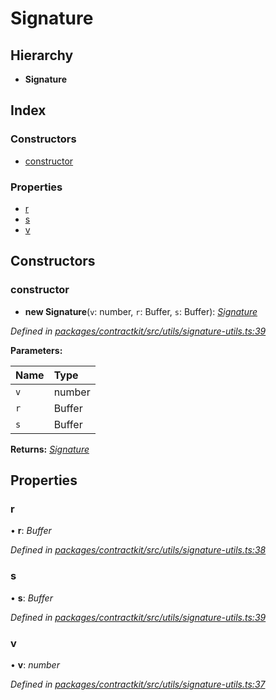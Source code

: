 # Signature

## Hierarchy

* **Signature**

## Index

### Constructors

* [constructor](_utils_signature_utils_.signature.md#constructor)

### Properties

* [r](_utils_signature_utils_.signature.md#r)
* [s](_utils_signature_utils_.signature.md#s)
* [v](_utils_signature_utils_.signature.md#v)

## Constructors

### constructor

+ **new Signature**\(`v`: number, `r`: Buffer, `s`: Buffer\): [_Signature_](_utils_signature_utils_.signature.md)

_Defined in_ [_packages/contractkit/src/utils/signature-utils.ts:39_](https://github.com/celo-org/celo-monorepo/blob/master/packages/contractkit/src/utils/signature-utils.ts#L39)

**Parameters:**

| Name | Type |
| :--- | :--- |
| `v` | number |
| `r` | Buffer |
| `s` | Buffer |

**Returns:** [_Signature_](_utils_signature_utils_.signature.md)

## Properties

### r

• **r**: _Buffer_

_Defined in_ [_packages/contractkit/src/utils/signature-utils.ts:38_](https://github.com/celo-org/celo-monorepo/blob/master/packages/contractkit/src/utils/signature-utils.ts#L38)

### s

• **s**: _Buffer_

_Defined in_ [_packages/contractkit/src/utils/signature-utils.ts:39_](https://github.com/celo-org/celo-monorepo/blob/master/packages/contractkit/src/utils/signature-utils.ts#L39)

### v

• **v**: _number_

_Defined in_ [_packages/contractkit/src/utils/signature-utils.ts:37_](https://github.com/celo-org/celo-monorepo/blob/master/packages/contractkit/src/utils/signature-utils.ts#L37)

